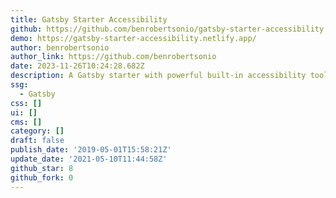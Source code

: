 ```yaml
---
title: Gatsby Starter Accessibility
github: https://github.com/benrobertsonio/gatsby-starter-accessibility
demo: https://gatsby-starter-accessibility.netlify.app/
author: benrobertsonio
author_link: https://github.com/benrobertsonio
date: 2023-11-26T10:24:28.682Z
description: A Gatsby starter with powerful built-in accessibility tools.
ssg:
  - Gatsby
css: []
ui: []
cms: []
category: []
draft: false
publish_date: '2019-05-01T15:58:21Z'
update_date: '2021-05-10T11:44:58Z'
github_star: 8
github_fork: 0
---
```

